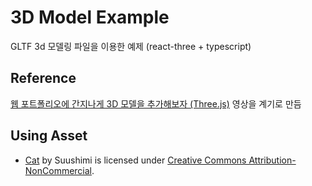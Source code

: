 # 3D Model Example

GLTF 3d 모델링 파일을 이용한 예제 (react-three + typescript)


## Reference

[웹 포트폴리오에 간지나게 3D 모델을 추가해보자 (Three.js)](https://www.youtube.com/watch?v=CojyGfCMvuU) 영상을 계기로 만듬


## Using Asset

- [Cat](https://skfb.ly/o8yrL) by Suushimi is licensed under [Creative Commons Attribution-NonCommercial](http://creativecommons.org/licenses/by-nc/4.0/).
